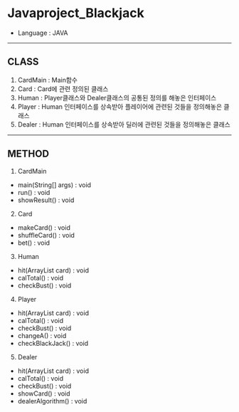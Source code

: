 # Javaproject_Blackjack
- Language : JAVA
***
## CLASS
1. CardMain : Main함수
2. Card : Card에 관련 정의된 클래스
3. Human : Player클래스와 Dealer클래스의 공통된 정의를 해놓은 인터페이스
4. Player : Human 인터페이스를 상속받아 플레이어에 관련된 것들을 정의해놓은 클래스
5. Dealer : Human 인터페이스를 상속받아 딜러에 관련된 것들을 정의해놓은 클래스
---
## METHOD
1. CardMain
- main(String[] args) : void
- run() : void
- showResult() : void
2. Card
- makeCard() : void
- shuffleCard() : void
- bet() : void
3. Human
- hit(ArrayList<String> card) : void
- calTotal() : void
- checkBust() : void
4. Player
- hit(ArrayList<String> card) : void
- calTotal() : void
- checkBust() : void
- changeA() : void
- checkBlackJack() : void
5. Dealer
- hit(ArrayList<String> card) : void
- calTotal() : void
- checkBust() : void
- showCard() : void
- dealerAlgorithm() : void
